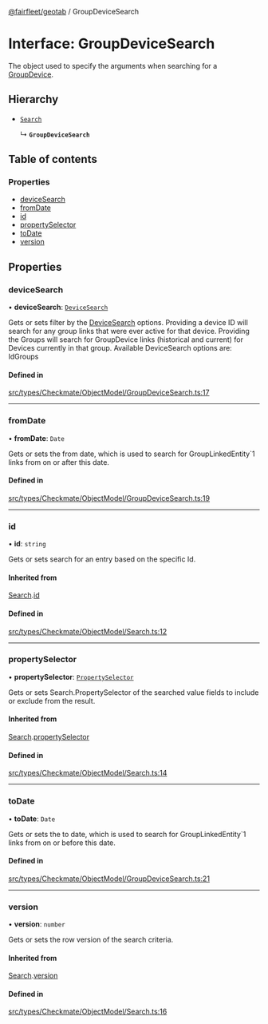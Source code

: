 [@fairfleet/geotab](../README.md) / GroupDeviceSearch

# Interface: GroupDeviceSearch

The object used to specify the arguments when searching for a [GroupDevice](GroupDevice.md).

## Hierarchy

- [`Search`](Search.md)

  ↳ **`GroupDeviceSearch`**

## Table of contents

### Properties

- [deviceSearch](GroupDeviceSearch.md#devicesearch)
- [fromDate](GroupDeviceSearch.md#fromdate)
- [id](GroupDeviceSearch.md#id)
- [propertySelector](GroupDeviceSearch.md#propertyselector)
- [toDate](GroupDeviceSearch.md#todate)
- [version](GroupDeviceSearch.md#version)

## Properties

### deviceSearch

• **deviceSearch**: [`DeviceSearch`](DeviceSearch.md)

Gets or sets filter by the [DeviceSearch](DeviceSearch.md) options. Providing a device ID will
 search for any group links that were ever active for that device.
 Providing the Groups will search for GroupDevice links (historical and current) for Devices currently in that group.
 Available DeviceSearch options are:
 <list><item><description>Id</description></item><item><description>Groups</description></item></list>

#### Defined in

[src/types/Checkmate/ObjectModel/GroupDeviceSearch.ts:17](https://github.com/fairfleet/geotab/blob/d57d931/src/types/Checkmate/ObjectModel/GroupDeviceSearch.ts#L17)

___

### fromDate

• **fromDate**: `Date`

Gets or sets the from date, which is used to search for GroupLinkedEntity`1 links from on or after this date.

#### Defined in

[src/types/Checkmate/ObjectModel/GroupDeviceSearch.ts:19](https://github.com/fairfleet/geotab/blob/d57d931/src/types/Checkmate/ObjectModel/GroupDeviceSearch.ts#L19)

___

### id

• **id**: `string`

Gets or sets search for an entry based on the specific Id.

#### Inherited from

[Search](Search.md).[id](Search.md#id)

#### Defined in

[src/types/Checkmate/ObjectModel/Search.ts:12](https://github.com/fairfleet/geotab/blob/d57d931/src/types/Checkmate/ObjectModel/Search.ts#L12)

___

### propertySelector

• **propertySelector**: [`PropertySelector`](PropertySelector.md)

Gets or sets Search.PropertySelector of the searched value fields to include or exclude from the result.

#### Inherited from

[Search](Search.md).[propertySelector](Search.md#propertyselector)

#### Defined in

[src/types/Checkmate/ObjectModel/Search.ts:14](https://github.com/fairfleet/geotab/blob/d57d931/src/types/Checkmate/ObjectModel/Search.ts#L14)

___

### toDate

• **toDate**: `Date`

Gets or sets the to date, which is used to search for GroupLinkedEntity`1 links from on or before this date.

#### Defined in

[src/types/Checkmate/ObjectModel/GroupDeviceSearch.ts:21](https://github.com/fairfleet/geotab/blob/d57d931/src/types/Checkmate/ObjectModel/GroupDeviceSearch.ts#L21)

___

### version

• **version**: `number`

Gets or sets the row version of the search criteria.

#### Inherited from

[Search](Search.md).[version](Search.md#version)

#### Defined in

[src/types/Checkmate/ObjectModel/Search.ts:16](https://github.com/fairfleet/geotab/blob/d57d931/src/types/Checkmate/ObjectModel/Search.ts#L16)
